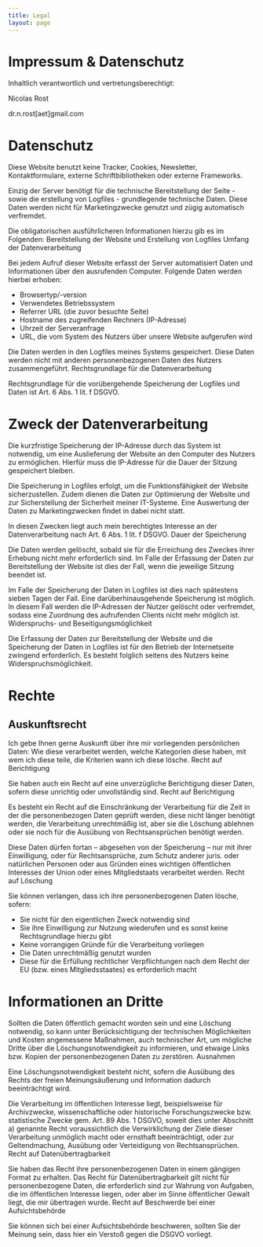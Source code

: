```yaml
---
title: Legal
layout: page
---
```


# Impressum & Datenschutz

Inhaltlich verantwortlich und vertretungsberechtigt:

Nicolas Rost

dr.n.rost[aet]gmail.com

# Datenschutz

Diese Website benutzt keine Tracker, Cookies, Newsletter, Kontaktformulare, externe Schriftbibliotheken oder externe Frameworks.

Einzig der Server benötigt für die technische Bereitstellung der Seite - sowie die erstellung von Logfiles - grundlegende technische Daten. Diese Daten werden nicht für Marketingzwecke genutzt und zügig automatisch verfremdet.

Die obligatorischen ausführlicheren Informationen hierzu gib es im Folgenden:
Bereitstellung der Website und Erstellung von Logfiles
Umfang der Datenverarbeitung

Bei jedem Aufruf dieser Website erfasst der Server automatisiert Daten und Informationen über den ausrufenden Computer. Folgende Daten werden hierbei erhoben:

* Browsertyp/-version
* Verwendetes Betriebssystem
* Referrer URL (die zuvor besuchte Seite)
* Hostname des zugreifenden Rechners (IP-Adresse)
* Uhrzeit der Serveranfrage
* URL, die vom System des Nutzers über unsere Website aufgerufen wird

Die Daten werden in den Logfiles meines Systems gespeichert. Diese Daten werden nicht mit anderen personenbezogenen Daten des Nutzers zusammengeführt.
Rechtsgrundlage für die Datenverarbeitung

Rechtsgrundlage für die vorübergehende Speicherung der Logfiles und Daten ist Art. 6 Abs. 1 lit. f DSGVO.

# Zweck der Datenverarbeitung

Die kurzfristige Speicherung der IP-Adresse durch das System ist notwendig, um eine Auslieferung der Website an den Computer des Nutzers zu ermöglichen. Hierfür muss die IP-Adresse für die Dauer der Sitzung gespeichert bleiben.

Die Speicherung in Logfiles erfolgt, um die Funktionsfähigkeit der Website sicherzustellen. Zudem dienen die Daten zur Optimierung der Website und zur Sicherstellung der Sicherheit meiner IT-Systeme. Eine Auswertung der Daten zu Marketingzwecken findet in dabei nicht statt.

In diesen Zwecken liegt auch mein berechtigtes Interesse an der Datenverarbeitung nach Art. 6 Abs. 1 lit. f DSGVO.
Dauer der Speicherung

Die Daten werden gelöscht, sobald sie für die Erreichung des Zweckes ihrer Erhebung nicht mehr erforderlich sind. Im Falle der Erfassung der Daten zur Bereitstellung der Website ist dies der Fall, wenn die jeweilige Sitzung beendet ist.

Im Falle der Speicherung der Daten in Logfiles ist dies nach spätestens sieben Tagen der Fall. Eine darüberhinausgehende Speicherung ist möglich. In diesem Fall werden die IP-Adressen der Nutzer gelöscht oder verfremdet, sodass eine Zuordnung des aufrufenden Clients nicht mehr möglich ist.
Widerspruchs- und Beseitigungsmöglichkeit

Die Erfassung der Daten zur Bereitstellung der Website und die Speicherung der Daten in Logfiles ist für den Betrieb der Internetseite zwingend erforderlich. Es besteht folglich seitens des Nutzers keine Widerspruchsmöglichkeit.

# Rechte

## Auskunftsrecht

Ich gebe Ihnen gerne Auskunft über ihre mir vorliegenden persönlichen Daten: Wie diese verarbeitet werden, welche Kategorien diese haben, mit wem ich diese teile, die Kriterien wann ich diese lösche.
Recht auf Berichtigung

Sie haben auch ein Recht auf eine unverzügliche Berichtigung dieser Daten, sofern diese unrichtig oder unvollständig sind.
Recht auf Berichtigung

Es besteht ein Recht auf die Einschränkung der Verarbeitung für die Zeit in der die personenbezogen Daten geprüft werden, diese nicht länger benötigt werden, die Verarbeitung unrechtmäßig ist, aber sie die Löschung ablehnen oder sie noch für die Ausübung von Rechtsansprüchen benötigt werden.

Diese Daten dürfen fortan – abgesehen von der Speicherung – nur mit ihrer Einwilligung, oder für Rechtsansprüche, zum Schutz anderer juris. oder natürlichen Personen oder aus Gründen eines wichtigen öffentlichen Interesses der Union oder eines Mitgliedstaats verarbeitet werden.
Recht auf Löschung

Sie können verlangen, dass ich ihre personenbezogenen Daten lösche, sofern:

* Sie nicht für den eigentlichen Zweck notwendig sind
* Sie ihre Einwilligung zur Nutzung wiederufen und es sonst keine Rechtsgrundlage hierzu gibt
* Keine vorrangigen Gründe für die Verarbeitung vorliegen
* Die Daten unrechtmäßig genutzt wurden
* Diese für die Erfüllung rechtlicher Verpflichtungen nach dem Recht der EU (bzw. eines Mitgliedsstaates) es erforderlich macht

# Informationen an Dritte

Sollten die Daten öffentlich gemacht worden sein und eine Löschung notwendig, so kann unter Berücksichtigung der technischen Möglichkeiten und Kosten angemessene Maßnahmen, auch technischer Art, um mögliche Dritte über die Löschungsnotwendigkeit zu informieren, und etwaige Links bzw. Kopien der personenbezogenen Daten zu zerstören.
Ausnahmen

Eine Löschungsnotwendigkeit besteht nicht, sofern die Ausübung des Rechts der freien Meinungsäußerung und Information dadurch beeinträchtigt wird.

Die Verarbeitung im öffentlichen Interesse liegt, beispielsweise für Archivzwecke, wissenschaftliche oder historische Forschungszwecke bzw. statistische Zwecke gem. Art. 89 Abs. 1 DSGVO, soweit dies unter Abschnitt a) genannte Recht voraussichtlich die Verwirklichung der Ziele dieser Verarbeitung unmöglich macht oder ernsthaft beeinträchtigt, oder zur Geltendmachung, Ausübung oder Verteidigung von Rechtsansprüchen.
Recht auf Datenübertragbarkeit

Sie haben das Recht ihre personenbezogenen Daten in einem gängigen Format zu erhalten. Das Recht für Datenübertragbarkeit gilt nicht für personenbezogene Daten, die erforderlich sind zur Wahrung von Aufgaben, die im öffentlichen Interesse liegen, oder aber im Sinne öffentlicher Gewalt liegt, die mir übertragen wurde.
Recht auf Beschwerde bei einer Aufsichtsbehörde

Sie können sich bei einer Aufsichtsbehörde beschweren, sollten Sie der Meinung sein, dass hier ein Verstoß gegen die DSGVO vorliegt.